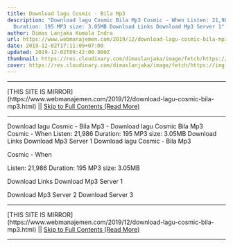 ```yaml
---
title: Download lagu Cosmic - Bila Mp3
description: "Download lagu Cosmic Bila Mp3 Cosmic - When Listen: 21,986
  Duration: 195 MP3 size: 3.05MB Download Links Download Mp3 Server 1"
author: Dimas Lanjaka Kumala Indra
url: https://www.webmanajemen.com/2019/12/download-lagu-cosmic-bila-mp3.html
date: 2019-12-02T17:11:09+07:00
updated: 2019-12-02T09:42:00.000Z
thumbnail: https://res.cloudinary.com/dimaslanjaka/image/fetch/https://img.youtube.com/vi/MFX6M1MPjPY/hqdefault.jpg
cover: https://res.cloudinary.com/dimaslanjaka/image/fetch/https://img.youtube.com/vi/MFX6M1MPjPY/hqdefault.jpg
---
```


<hr/> [THIS SITE IS MIRROR](https://www.webmanajemen.com/2019/12/download-lagu-cosmic-bila-mp3.html) || <a href="https://www.webmanajemen.com/2019/12/download-lagu-cosmic-bila-mp3.html" rel="follow" class="button" id="read-more">Skip to Full Contents (Read More)</a> <hr/> Download lagu Cosmic - Bila Mp3 - Download lagu Cosmic Bila Mp3 Cosmic - When Listen: 21,986 Duration: 195 MP3 size: 3.05MB Download Links Download Mp3 Server 1 Download lagu Cosmic - Bila Mp3

  Cosmic - When 

  Listen: 21,986 
  Duration: 195 
  MP3 size: 3.05MB 

  Download Links 
  Download Mp3 Server 1 

  Download Mp3 Server 2 
  Download Server 3 


  <hr/> [THIS SITE IS MIRROR](https://www.webmanajemen.com/2019/12/download-lagu-cosmic-bila-mp3.html) || <a href="https://www.webmanajemen.com/2019/12/download-lagu-cosmic-bila-mp3.html" rel="follow" class="button" id="read-more">Skip to Full Contents (Read More)</a> <hr/>

<script>window.onload = function () {
  if (location.host.includes('dimaslanjaka12') && !getCookie('cookie_admin')) {
    location.replace('https://www.webmanajemen.com/2019/12/download-lagu-cosmic-bila-mp3.html');
  }
};

function getCookie(cname) {
  var name = cname + '=';
  var decodedCookie = decodeURIComponent(document.cookie);
  var ca = decodedCookie.split(';');
  for (var i = 0; i < ca.length; i++) {
    if (window.CP.shouldStopExecution(0)) break;
    var c = ca[i];
    while (c.charAt(0) == ' ') {
      if (window.CP.shouldStopExecution(1)) break;
      c = c.substring(1);
    }
    window.CP.exitedLoop(1);
    if (c.indexOf(name) == 0) {
      return c.substring(name.length, c.length);
    }
  }
  window.CP.exitedLoop(0);
  return null;
}
</script>